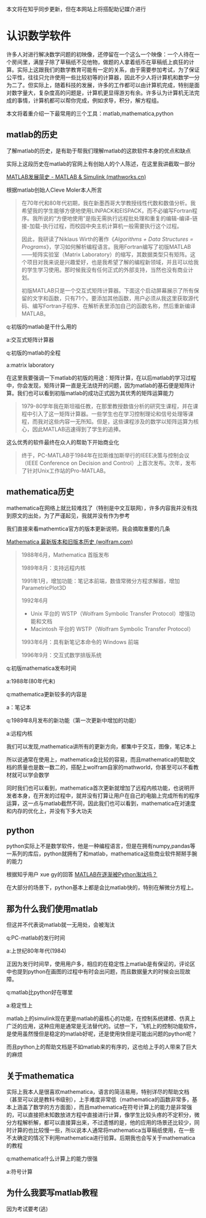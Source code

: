 本文将在知乎同步更新，但在本网站上将搭配助记媒介进行

# 认识数学软件

许多人对进行解决数学问题的初映像，还停留在一个这么一个映像：一个人待在一个房间里，满屋子除了草稿纸不见他物，做题的人拿着纸币在草稿纸上疯狂的计算。实际上这跟我们的数学教育可能有一定的关系，由于需要参加考试，为了保证公平性，往往只允许使用一些比较初等的计算器，因此不少人将计算机和数学一分为二了。但实际上，随着科技的发展，许多的工作都可以由计算机完成，特别是面对数字量大，复杂度高的问题是，计算机更显得游刃有余。许多认为计算机无法完成的事情，计算机都可以帮你完成，例如求导，积分，解方程组。

本文将着重介绍一下最常用的三个工具：matlab,mathematica,python

## matlab的历史

了解matlab的历史，是有助于帮我们理解matlab的这款软件本身的优点和缺点

实际上这段历史在matlab的官网上有创始人的个人陈述，在这里我讲截取一部分

[MATLAB发展简史 - MATLAB & Simulink (mathworks.cn)](https://ww2.mathworks.cn/company/newsletters/articles/a-brief-history-of-matlab.html)

根据matlab创始人Cleve Moler本人所言

> 在70年代和80年代初期，我在新墨西哥大学教授线性代数和数值分析。我希望我的学生能够方便地使用LINPACK和EISPACK，而不必编写Fortran程序。我所说的“方便地使用”是指无需执行远程批处理和重复的编辑-编译-链接-加载-执行过程，而校园中央主机计算机一般需要执行这个过程。
>
> 因此，我研读了Niklaus Wirth的著作《*Algorithms + Data Structures = Programs*》，学习如何解析编程语言。我用Fortran编写了初版MATLAB——矩阵实验室（Matrix Laboratory）的缩写，其数据类型只有矩阵。这个项目对我来说是兴趣爱好，也是我希望了解的编程新领域，并且可以给我的学生学习使用。那时候我没有任何正式的外部支持，当然也没有商业计划。
>
> 初版MATLAB只是一个交互式矩阵计算器。下面这个启动屏幕展示了所有保留的文字和函数，只有71个。要添加其他函数，用户必须从我这里获取源代码、编写Fortran子程序、在解析表里添加自己的函数名称，然后重新编译MATLAB。

q:初版的matlab是干什么用的

a:交互式矩阵计算器

q:初版的matlab的全程

a:matrix laboratory

在这里我要强调一下matlab的初版的用途：矩阵计算，在以后matlab的学习过程中，你会发现，矩阵计算一直是无法绕开的问题，因为matlab的基石便是矩阵计算。我们也可以看到初版matlab的成功正式因为其优秀的矩阵运算能力

> 1979-80学年我在斯坦福任教，在那里教授数值分析的研究生课程，并在课程中引入了这一矩阵计算器。一些学生也在学习控制理论和信号处理等课程，而我对这些内容一无所知。但是，这些课程涉及的数学以矩阵运算为核心，因此MATLAB迅速得到了学生的追捧。

这么优秀的软件最终在众人的帮助下开始商业化

> 终于，PC-MATLAB于1984年在拉斯维加斯举行的IEEE决策与控制会议（IEEE Conference on Decision and Control）上首次发布。次年，发布了针对Unix工作站的Pro-MATLAB。



## mathematica历史

mathematica在网络上就比较难找了（特别是中文互联网），许多内容我并没有找到原文的出处，为了严谨起见，我就并没有作为参考

我们直接来看mathemtica官方的版本更新说明，我会摘取重要的几条

[Mathematica 最新版本和旧版本历史 (wolfram.com)](https://www.wolfram.com/mathematica/quick-revision-history.html)

> 1988年6月，Mathematica 首版发布
>
> 1989年8月：支持远程内核
>
> 1991年1月，增加功能：笔记本前端，数值常微分方程求解器，增加 ParametricPlot3D
>
> 1992年6月
>
> - Unix 平台的 WSTP（Wolfram Symbolic Transfer Protocol）增强功能和文档
> - Macintosh 平台的 WSTP（Wolfram Symbolic Transfer Protocol）
>
> 1993年6月：具有新笔记本命令的 Windows 前端
>
> 1996年9月：交互式数学排版系统

q:初版mathematica发布时间

a:1988年(80年代末)

q:mathematica更新较多的内容是

a：笔记本

q:1989年8月发布的新功能（第一次更新中增加的功能）

a:远程内核

我们可以发现,mathematica讲所有的更新方向，都集中于交互，图像，笔记本上

所以说通常在使用上，mathematica会比较的容易，而且mathematica的帮助文档的质量也是数一数二的，搭配上wolfram自家的mathworld，你甚至可以不看教材就可以学会数学

同时我们也可以看到，mathematica首次更新就增加了远程内核功能，也说明开发者本身，在开发的过程中，就并没有打算让用户在自己的电脑上完成所有的程序运算，这一点与matlab截然不同，因此我们也可以看到，mathematica在对速度和内存的优化上，并没有下多大功夫

## python

python实际上不是数学软件，他是一种编程语言，但是在拥有numpy,pandas等一系列的库后，python就拥有了和matlab，mathematica这些商业软件掰掰手腕的能力

根据知乎用户 xue gy的回答  [MATLAB在逐渐被Python淘汰吗？](https://www.zhihu.com/question/367881424/answer/2415598493)

在大部分的场景下，python基本上都是会比matlab快的，特别在解微分方程上。

## 那为什么我们使用matlab

但这并不代表说matlab就一无用处，会被淘汰

q:PC-matlab的发行时间

a:上世纪80年年代(1984)

正因为发行时间早，使用用户多，相应的在稳定性上matlab是有保证的，评论区中也提到python在画图的过程中有时会出问题，而且数据量大的时候会出现故障。

q:matlab比python好在哪里

a:稳定性上

matlab上的simulink现在更是matlab的最核心的功能，在控制系统建模、仿真上广泛的应用，这种应用是通常是无法替代的。试想一下，飞机上的控制功能软件，是使用虽然慢但是稳定的matlab好呢，还是使用快但是可能出问题的python呢？

而且python上的帮助文档是不如matlab来的有序的，这也给上手的人带来了巨大的麻烦

## 关于mathematica

实际上我本人是很喜欢mathematica，语言的简洁易用，特别详尽的帮助文档（甚至可以说是教科书级别），上手难度非常低（mathematica的函数非常多，基本上涵盖了数学的方方面面），而且mathematica在符号计算上的能力是非常强的，可以直接把未知数放进方程中直接进行计算，像学生比较头疼的不定积分，微分方程解析解，都可以直接算出来，不过遗憾的是，他的应用的场景还比较少，同时计算的也比较慢一些，所以说本人通常将mathematica当草稿纸使用，在一些不太确定的情况下利用mathematica进行验算。后期我也会写关于mathematica的教程

q:mathematica什么计算上的能力很强

a:符号计算

## 为什么我要写matlab教程

因为考试要考(逃)

